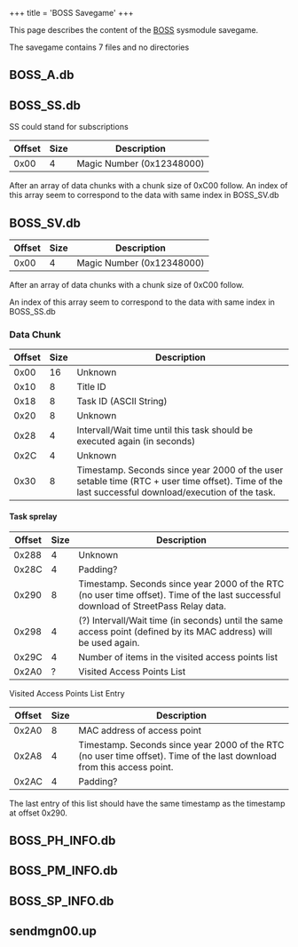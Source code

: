 +++
title = 'BOSS Savegame'
+++

This page describes the content of the [BOSS](SpotPass "wikilink")
sysmodule savegame.

The savegame contains 7 files and no directories

## BOSS_A.db

## BOSS_SS.db

SS could stand for subscriptions

| Offset | Size | Description               |
|--------|------|---------------------------|
| 0x00   | 4    | Magic Number (0x12348000) |

After an array of data chunks with a chunk size of 0xC00 follow. An
index of this array seem to correspond to the data with same index in
BOSS_SV.db

## BOSS_SV.db

| Offset | Size | Description               |
|--------|------|---------------------------|
| 0x00   | 4    | Magic Number (0x12348000) |

After an array of data chunks with a chunk size of 0xC00 follow.

An index of this array seem to correspond to the data with same index in
BOSS_SS.db

### Data Chunk

| Offset | Size | Description                                                                                                                                       |
|--------|------|---------------------------------------------------------------------------------------------------------------------------------------------------|
| 0x00   | 16   | Unknown                                                                                                                                           |
| 0x10   | 8    | Title ID                                                                                                                                          |
| 0x18   | 8    | Task ID (ASCII String)                                                                                                                            |
| 0x20   | 8    | Unknown                                                                                                                                           |
| 0x28   | 4    | Intervall/Wait time until this task should be executed again (in seconds)                                                                         |
| 0x2C   | 4    | Unknown                                                                                                                                           |
| 0x30   | 8    | Timestamp. Seconds since year 2000 of the user setable time (RTC + user time offset). Time of the last successful download/execution of the task. |

#### Task sprelay

| Offset | Size | Description                                                                                                                         |
|--------|------|-------------------------------------------------------------------------------------------------------------------------------------|
| 0x288  | 4    | Unknown                                                                                                                             |
| 0x28C  | 4    | Padding?                                                                                                                            |
| 0x290  | 8    | Timestamp. Seconds since year 2000 of the RTC (no user time offset). Time of the last successful download of StreetPass Relay data. |
| 0x298  | 4    | (?) Intervall/Wait time (in seconds) until the same access point (defined by its MAC address) will be used again.                   |
| 0x29C  | 4    | Number of items in the visited access points list                                                                                   |
| 0x2A0  | ?    | Visited Access Points List                                                                                                          |

Visited Access Points List Entry

| Offset | Size | Description                                                                                                            |
|--------|------|------------------------------------------------------------------------------------------------------------------------|
| 0x2A0  | 8    | MAC address of access point                                                                                            |
| 0x2A8  | 4    | Timestamp. Seconds since year 2000 of the RTC (no user time offset). Time of the last download from this access point. |
| 0x2AC  | 4    | Padding?                                                                                                               |

The last entry of this list should have the same timestamp as the
timestamp at offset 0x290.

## BOSS_PH_INFO.db

## BOSS_PM_INFO.db

## BOSS_SP_INFO.db

## sendmgn00.up
